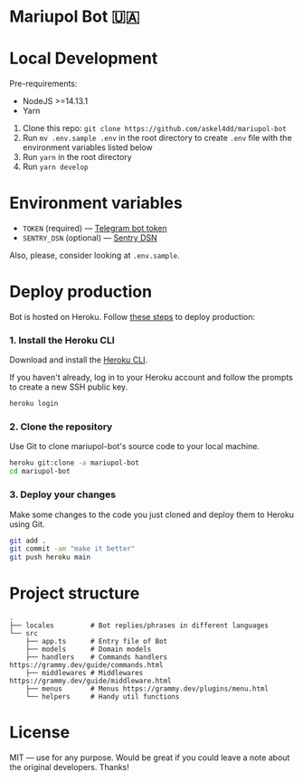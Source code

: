 # Mariupol Bot 🇺🇦

# Local Development

Pre-requirements:

-   NodeJS >=14.13.1
-   Yarn


1. Clone this repo: `git clone https://github.com/askel4dd/mariupol-bot`
2. Run `mv .env.sample .env` in the root directory to create `.env` file with the environment variables listed below
3. Run `yarn` in the root directory
4. Run `yarn develop`

# Environment variables

-   `TOKEN` (required) — [Telegram bot token](https://core.telegram.org/bots#6-botfather)
-   `SENTRY_DSN` (optional) — [Sentry DSN](https://docs.sentry.io/product/sentry-basics/dsn-explainer/)

Also, please, consider looking at `.env.sample`.

# Deploy production

Bot is hosted on Heroku. Follow [these steps](https://dashboard.heroku.com/apps/mariupol-bot/deploy/heroku-git) to deploy production:

### 1. Install the Heroku CLI

Download and install the [Heroku CLI](https://devcenter.heroku.com/articles/heroku-command-line).

If you haven't already, log in to your Heroku account and follow the prompts to create a new SSH public key.

```bash
heroku login
```

### 2. Clone the repository

Use Git to clone mariupol-bot's source code to your local machine.

```bash
heroku git:clone -a mariupol-bot
cd mariupol-bot
```

### 3. Deploy your changes

Make some changes to the code you just cloned and deploy them to Heroku using Git.

```bash
git add .
git commit -am "make it better"
git push heroku main
```

# Project structure

    .
    ├── locales         # Bot replies/phrases in different languages
    └── src
        ├── app.ts      # Entry file of Bot
        ├── models      # Domain models
        ├── handlers    # Commands handlers https://grammy.dev/guide/commands.html
        ├── middlewares # Middlewares https://grammy.dev/guide/middleware.html
        ├── menus       # Menus https://grammy.dev/plugins/menu.html
        └── helpers     # Handy util functions

# License

MIT — use for any purpose. Would be great if you could leave a note about the original developers. Thanks!
